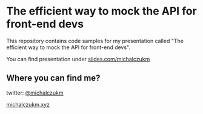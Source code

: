 # The efficient way to mock the API for front-end devs
This repository contains code samples for my presentation called "The efficient way to mock the API for front-end devs".

You can find presentation under [slides.com/michalczukm](https://slides.com/michalczukm/mocking-api-for-front-end-devs)

## Where you can find me?
twitter: [@michalczukm](https://twitter.com/michalczukm)

[michalczukm.xyz](https://michalczukm.xyz)